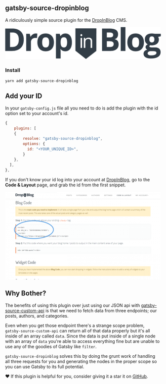 ## gatsby-source-dropinblog

A ridiculously simple source plugin for the [DropInBlog](https://dropinblog.com/) CMS.

![DropInBlog Logo](https://raw.githubusercontent.com/DropInBlog/gatsby-source-plugin/master/dropInBlog-logo.png)

### Install

```
yarn add gatsby-source-dropinblog
```

## Add your ID

In your `gatsby-config.js` file all you need to do is add the plugin with the id option set to your account's id.

```js
{
    plugins: [
    {
        resolve: "gatsby-source-dropinblog",
        options: {
          id: "<YOUR_UNIQUE_ID>",
        }
    },
  ],
},
```

If you don't know your id log into your account at [DropInBlog](https://dropinblog.com/login/), go to the **Code & Layout** page, and grab the id from the first snippet.

![DropInBlog Snippet](https://raw.githubusercontent.com/DropInBlog/gatsby-source-plugin/master/dropInBlog-snippet.png)

## Why Bother?

The benefits of using this plugin over just using our JSON api with [gatsby-source-custom-api](https://www.gatsbyjs.org/packages/gatsby-source-custom-api/?=source) is that we need to fetch data from three endpoints; our posts, authors, and categories.

Even when you get those endpoint there's a strange scope problem, `gatsby-source-custom-api` can return all of that data properly but it's all inside of an array called `data`. Since the data is put inside of a single node with an array of `data` you're able to access everything fine but are unable to use any of the goodies of Gatsby like `filter`.

`gatsby-source-dropinblog` solves this by doing the grunt work of handling all three requests for you and generating the nodes in the proper scope so you can use Gatsby to its full potential.

❤️ If this plugin is helpful for you, consider giving it a star it on [GitHub](https://github.com/DropInBlog/gatsby-source-plugin).
